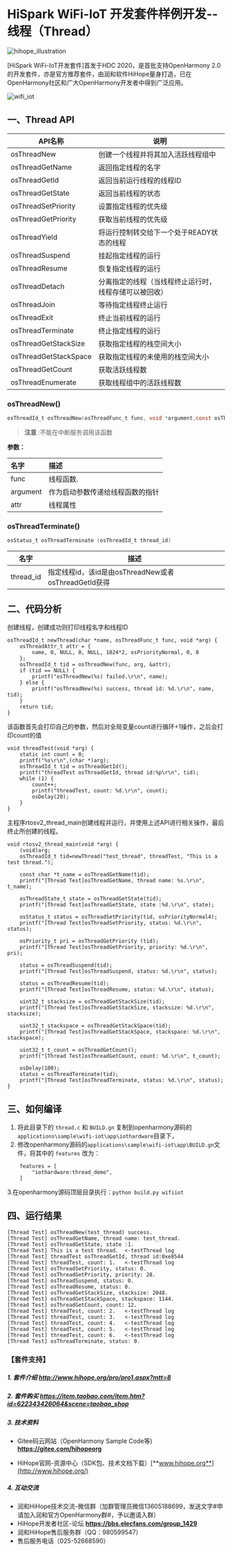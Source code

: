 # HiSpark WiFi-IoT 开发套件样例开发--线程（Thread）

![hihope_illustration](https://gitee.com/hihopeorg/hispark-hm-pegasus/raw/master/docs/figures/hihope_illustration.png)

[HiSpark WiFi-IoT开发套件]首发于HDC 2020，是首批支持OpenHarmony 2.0的开发套件，亦是官方推荐套件，由润和软件HiHope量身打造，已在OpenHarmony社区和广大OpenHarmony开发者中得到广泛应用。

![wifi_iot](https://gitee.com/hihopeorg/hispark-hm-pegasus/raw/master/docs/figures/2.png)

## 一、Thread API

| API名称               | 说明                                                   |
| --------------------- | ------------------------------------------------------ |
| osThreadNew           | 创建一个线程并将其加入活跃线程组中                     |
| osThreadGetName       | 返回指定线程的名字                                     |
| osThreadGetId         | 返回当前运行线程的线程ID                               |
| osThreadGetState      | 返回当前线程的状态                                     |
| osThreadSetPriority   | 设置指定线程的优先级                                   |
| osThreadGetPriority   | 获取当前线程的优先级                                   |
| osThreadYield         | 将运行控制转交给下一个处于READY状态的线程              |
| osThreadSuspend       | 挂起指定线程的运行                                     |
| osThreadResume        | 恢复指定线程的运行                                     |
| osThreadDetach        | 分离指定的线程（当线程终止运行时，线程存储可以被回收） |
| osThreadJoin          | 等待指定线程终止运行                                   |
| osThreadExit          | 终止当前线程的运行                                     |
| osThreadTerminate     | 终止指定线程的运行                                     |
| osThreadGetStackSize  | 获取指定线程的栈空间大小                               |
| osThreadGetStackSpace | 获取指定线程的未使用的栈空间大小                       |
| osThreadGetCount      | 获取活跃线程数                                         |
| osThreadEnumerate     | 获取线程组中的活跃线程数                               |

### osThreadNew()

```c
osThreadId_t osThreadNew(osThreadFunc_t	func, void *argument,const osThreadAttr_t *attr )	
```

> **注意** :不能在中断服务调用该函数

**参数：**

| 名字     | 描述                             |
| :------- | :------------------------------- |
| func     | 线程函数.                        |
| argument | 作为启动参数传递给线程函数的指针 |
| attr     | 线程属性                         |

### osThreadTerminate()

```c
osStatus_t osThreadTerminate (osThreadId_t thread_id)
```

| 名字      | 描述                                                 |
| --------- | ---------------------------------------------------- |
| thread_id | 指定线程id，该id是由osThreadNew或者osThreadGetId获得 |

## 二、代码分析

创建线程，创建成功则打印线程名字和线程ID

```
osThreadId_t newThread(char *name, osThreadFunc_t func, void *arg) {
    osThreadAttr_t attr = {
        name, 0, NULL, 0, NULL, 1024*2, osPriorityNormal, 0, 0
    };
    osThreadId_t tid = osThreadNew(func, arg, &attr);
    if (tid == NULL) {
        printf("osThreadNew(%s) failed.\r\n", name);
    } else {
        printf("osThreadNew(%s) success, thread id: %d.\r\n", name, tid);
    }
    return tid;
}
```

该函数首先会打印自己的参数，然后对全局变量count进行循环+1操作，之后会打印count的值

```
void threadTest(void *arg) {
    static int count = 0;
    printf("%s\r\n",(char *)arg);
    osThreadId_t tid = osThreadGetId();
    printf("threadTest osThreadGetId, thread id:%p\r\n", tid);
    while (1) {
        count++;
        printf("threadTest, count: %d.\r\n", count);
        osDelay(20);
    }
}
```

主程序rtosv2_thread_main创建线程并运行，并使用上述API进行相关操作，最后终止所创建的线程。

```
void rtosv2_thread_main(void *arg) {
    (void)arg;
    osThreadId_t tid=newThread("test_thread", threadTest, "This is a test thread.");

    const char *t_name = osThreadGetName(tid);
    printf("[Thread Test]osThreadGetName, thread name: %s.\r\n", t_name);

    osThreadState_t state = osThreadGetState(tid);
    printf("[Thread Test]osThreadGetState, state :%d.\r\n", state);

    osStatus_t status = osThreadSetPriority(tid, osPriorityNormal4);
    printf("[Thread Test]osThreadSetPriority, status: %d.\r\n", status);

    osPriority_t pri = osThreadGetPriority (tid);   
    printf("[Thread Test]osThreadGetPriority, priority: %d.\r\n", pri);

    status = osThreadSuspend(tid);
    printf("[Thread Test]osThreadSuspend, status: %d.\r\n", status);  

    status = osThreadResume(tid);
    printf("[Thread Test]osThreadResume, status: %d.\r\n", status);

    uint32_t stacksize = osThreadGetStackSize(tid);
    printf("[Thread Test]osThreadGetStackSize, stacksize: %d.\r\n", stacksize);

    uint32_t stackspace = osThreadGetStackSpace(tid);
    printf("[Thread Test]osThreadGetStackSpace, stackspace: %d.\r\n", stackspace);

    uint32_t t_count = osThreadGetCount();
    printf("[Thread Test]osThreadGetCount, count: %d.\r\n", t_count);  

    osDelay(100);
    status = osThreadTerminate(tid);
    printf("[Thread Test]osThreadTerminate, status: %d.\r\n", status);
}
```

## 三、如何编译

1. 将此目录下的 `thread.c` 和 `BUILD.gn` 复制到openharmony源码的`applications\sample\wifi-iot\app\iothardware`目录下，
2. 修改openharmony源码的`applications\sample\wifi-iot\app\BUILD.gn`文件，将其中的 `features` 改为：

```
    features = [
        "iothardware:thread_demo",
    ]
```

   3.在openharmony源码顶层目录执行：`python build.py wifiiot`

## 四、运行结果

```
[Thread Test] osThreadNew(test_thread) success.
[Thread Test] osThreadGetName, thread name: test_thread.
[Thread Test] osThreadGetState, state :1.
[Thread Test] This is a test thread.  <-testThread log
[Thread Test] threadTest osThreadGetId, thread id:0xe8544
[Thread Test] threadTest, count: 1.   <-testThread log
[Thread Test] osThreadSetPriority, status: 0.
[Thread Test] osThreadGetPriority, priority: 28.
[Thread Test] osThreadSuspend, status: 0.
[Thread Test] osThreadResume, status: 0.
[Thread Test] osThreadGetStackSize, stacksize: 2048.
[Thread Test] osThreadGetStackSpace, stackspace: 1144.
[Thread Test] osThreadGetCount, count: 12.
[Thread Test] threadTest, count: 2.   <-testThread log
[Thread Test] threadTest, count: 3.   <-testThread log
[Thread Test] threadTest, count: 4.   <-testThread log
[Thread Test] threadTest, count: 5.   <-testThread log
[Thread Test] threadTest, count: 6.   <-testThread log
[Thread Test] osThreadTerminate, status: 0.
```

### 【套件支持】

##### 1. 套件介绍  http://www.hihope.org/pro/pro1.aspx?mtt=8

##### 2. 套件购买  https://item.taobao.com/item.htm?id=622343426064&scene=taobao_shop

##### 3. 技术资料

- Gitee码云网站（OpenHarmony Sample Code等) **https://gitee.com/hihopeorg**

- HiHope官网-资源中心（SDK包、技术文档下载）[**www.hihope.org**](http://www.hihope.org/)

##### 4. 互动交流

- 润和HiHope技术交流-微信群（加群管理员微信13605188699，发送文字#申请加入润和官方OpenHarmony群#，予以邀请入群）
- HiHope开发者社区-论坛 **https://bbs.elecfans.com/group_1429**
- 润和HiHope售后服务群（QQ：980599547）
- 售后服务电话（025-52668590）

